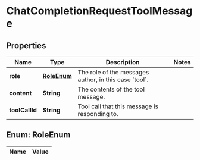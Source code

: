 

# ChatCompletionRequestToolMessage

## Properties

Name | Type | Description | Notes
------------ | ------------- | ------------- | -------------
**role** | [**RoleEnum**](#RoleEnum) | The role of the messages author, in this case &#x60;tool&#x60;. | 
**content** | **String** | The contents of the tool message. | 
**toolCallId** | **String** | Tool call that this message is responding to. | 


## Enum: RoleEnum

Name | Value
---- | -----




